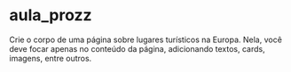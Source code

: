 # aula_prozz
Crie o corpo de uma página sobre lugares turísticos na Europa. Nela, você deve focar apenas no conteúdo da página, adicionando textos, cards, imagens, entre outros. 
